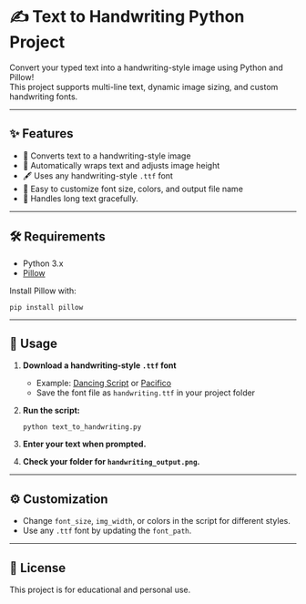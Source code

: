 # ✍️ Text to Handwriting Python Project

Convert your typed text into a handwriting-style image using Python and Pillow!  
This project supports multi-line text, dynamic image sizing, and custom handwriting fonts.

---

## ✨ Features

- 📝 Converts text to a handwriting-style image
- 📏 Automatically wraps text and adjusts image height
- 🖋️ Uses any handwriting-style `.ttf` font
- 🎨 Easy to customize font size, colors, and output file name
- 🚫 Handles long text gracefully.

---

## 🛠 Requirements

- Python 3.x
- [Pillow](https://pypi.org/project/Pillow/)

Install Pillow with:

```
pip install pillow
```

---

## 🚀 Usage

1. **Download a handwriting-style `.ttf` font**

   - Example: [Dancing Script](https://fonts.google.com/specimen/Dancing+Script) or [Pacifico](https://fonts.google.com/specimen/Pacifico)
   - Save the font file as `handwriting.ttf` in your project folder

2. **Run the script:**

   ```
   python text_to_handwriting.py
   ```

3. **Enter your text when prompted.**

4. **Check your folder for `handwriting_output.png`.**

---

## ⚙️ Customization

- Change `font_size`, `img_width`, or colors in the script for different styles.
- Use any `.ttf` font by updating the `font_path`.

---

## 📜 License

This project is for educational and personal use.
